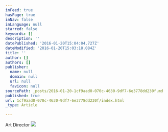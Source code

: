 ```yaml
---
inFeed: true
hasPage: true
inNav: false
inLanguage: null
starred: false
keywords: []
description: ''
datePublished: '2016-01-20T15:04:04.727Z'
dateModified: '2016-01-20T15:03:18.084Z'
title: ''
author: []
authors: []
publisher:
  name: null
  domain: null
  url: null
  favicon: null
sourcePath: _posts/2016-01-20-1cf9aad0-070c-4630-9df7-6e3778dd230f.md
published: true
url: 1cf9aad0-070c-4630-9df7-6e3778dd230f/index.html
_type: Article

---
```

Art Director
![](https://the-grid-user-content.s3-us-west-2.amazonaws.com/18e9be67-a3be-4498-88fb-ef248680aa76.jpg)